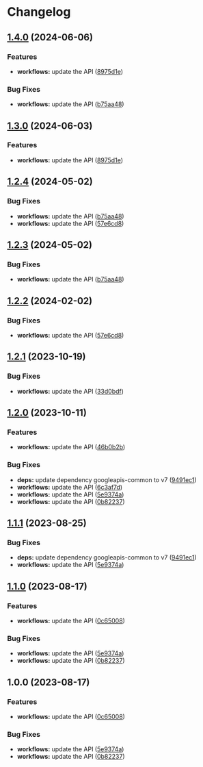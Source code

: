 # Changelog

## [1.4.0](https://github.com/googleapis/google-api-nodejs-client/compare/workflows-v1.3.0...workflows-v1.4.0) (2024-06-06)


### Features

* **workflows:** update the API ([8975d1e](https://github.com/googleapis/google-api-nodejs-client/commit/8975d1e7ffba64e726eb55f08e3ed1660d9d0530))


### Bug Fixes

* **workflows:** update the API ([b75aa48](https://github.com/googleapis/google-api-nodejs-client/commit/b75aa48a774260202f951f0b0b45255c8b346d69))

## [1.3.0](https://github.com/googleapis/google-api-nodejs-client/compare/workflows-v1.2.4...workflows-v1.3.0) (2024-06-03)


### Features

* **workflows:** update the API ([8975d1e](https://github.com/googleapis/google-api-nodejs-client/commit/8975d1e7ffba64e726eb55f08e3ed1660d9d0530))

## [1.2.4](https://github.com/googleapis/google-api-nodejs-client/compare/workflows-v1.2.3...workflows-v1.2.4) (2024-05-02)


### Bug Fixes

* **workflows:** update the API ([b75aa48](https://github.com/googleapis/google-api-nodejs-client/commit/b75aa48a774260202f951f0b0b45255c8b346d69))
* **workflows:** update the API ([57e6cd8](https://github.com/googleapis/google-api-nodejs-client/commit/57e6cd8ebfbebc811dc086789ad956108f8efd5f))

## [1.2.3](https://github.com/googleapis/google-api-nodejs-client/compare/workflows-v1.2.2...workflows-v1.2.3) (2024-05-02)


### Bug Fixes

* **workflows:** update the API ([b75aa48](https://github.com/googleapis/google-api-nodejs-client/commit/b75aa48a774260202f951f0b0b45255c8b346d69))

## [1.2.2](https://github.com/googleapis/google-api-nodejs-client/compare/workflows-v1.2.1...workflows-v1.2.2) (2024-02-02)


### Bug Fixes

* **workflows:** update the API ([57e6cd8](https://github.com/googleapis/google-api-nodejs-client/commit/57e6cd8ebfbebc811dc086789ad956108f8efd5f))

## [1.2.1](https://github.com/googleapis/google-api-nodejs-client/compare/workflows-v1.2.0...workflows-v1.2.1) (2023-10-19)


### Bug Fixes

* **workflows:** update the API ([33d0bdf](https://github.com/googleapis/google-api-nodejs-client/commit/33d0bdff919f2ce6357e6b808c61af060c3fda27))

## [1.2.0](https://github.com/googleapis/google-api-nodejs-client/compare/workflows-v1.1.1...workflows-v1.2.0) (2023-10-11)


### Features

* **workflows:** update the API ([46b0b2b](https://github.com/googleapis/google-api-nodejs-client/commit/46b0b2b33ff96b08b25dbeed59cd57d1c1381d30))


### Bug Fixes

* **deps:** update dependency googleapis-common to v7 ([9491ec1](https://github.com/googleapis/google-api-nodejs-client/commit/9491ec1cdc3c413e7d73edcfcd59cf5c28a7c855))
* **workflows:** update the API ([6c3af7d](https://github.com/googleapis/google-api-nodejs-client/commit/6c3af7d5f08db00ea676081ed5e6da8da3934e28))
* **workflows:** update the API ([5e9374a](https://github.com/googleapis/google-api-nodejs-client/commit/5e9374afdc240b9423bd034e56a9b08c1ea52083))
* **workflows:** update the API ([0b82237](https://github.com/googleapis/google-api-nodejs-client/commit/0b82237e4508b60b04ba94138ec0c34127406c31))

## [1.1.1](https://github.com/googleapis/google-api-nodejs-client/compare/workflows-v1.1.0...workflows-v1.1.1) (2023-08-25)


### Bug Fixes

* **deps:** update dependency googleapis-common to v7 ([9491ec1](https://github.com/googleapis/google-api-nodejs-client/commit/9491ec1cdc3c413e7d73edcfcd59cf5c28a7c855))
* **workflows:** update the API ([5e9374a](https://github.com/googleapis/google-api-nodejs-client/commit/5e9374afdc240b9423bd034e56a9b08c1ea52083))

## [1.1.0](https://github.com/googleapis/google-api-nodejs-client/compare/workflows-v1.0.0...workflows-v1.1.0) (2023-08-17)


### Features

* **workflows:** update the API ([0c65008](https://github.com/googleapis/google-api-nodejs-client/commit/0c6500850a8e3c15a1d376b79d8ff4e1e9bcff95))


### Bug Fixes

* **workflows:** update the API ([5e9374a](https://github.com/googleapis/google-api-nodejs-client/commit/5e9374afdc240b9423bd034e56a9b08c1ea52083))
* **workflows:** update the API ([0b82237](https://github.com/googleapis/google-api-nodejs-client/commit/0b82237e4508b60b04ba94138ec0c34127406c31))

## 1.0.0 (2023-08-17)


### Features

* **workflows:** update the API ([0c65008](https://github.com/googleapis/google-api-nodejs-client/commit/0c6500850a8e3c15a1d376b79d8ff4e1e9bcff95))


### Bug Fixes

* **workflows:** update the API ([5e9374a](https://github.com/googleapis/google-api-nodejs-client/commit/5e9374afdc240b9423bd034e56a9b08c1ea52083))
* **workflows:** update the API ([0b82237](https://github.com/googleapis/google-api-nodejs-client/commit/0b82237e4508b60b04ba94138ec0c34127406c31))
